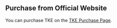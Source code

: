 ## Purchase from Official Website
You can purchase TKE on the [TKE Purchase Page](https://console.cloud.tencent.com/ccs/cluster/1/create).
